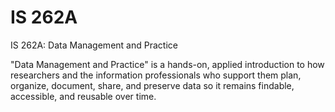 # IS 262A
IS 262A: Data Management and Practice

"Data Management and Practice" is a hands-on, applied introduction to how researchers and the information professionals who support them plan, organize, document, share, and preserve data so it remains findable, accessible, and reusable over time.
